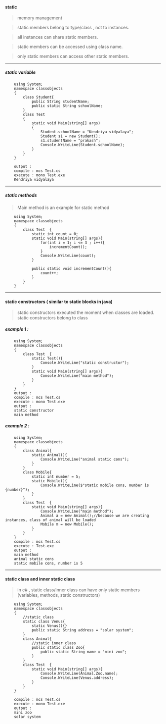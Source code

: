 #### static
> memory management

> static members belong to type/class , not to instances.

> all instances can share static members.

> static members can be accessed using class name.

> only static members can access other static members.

---

##### static variable  
        
        using System;  
        namespace classobjects  
        {       
            class Student{
                public String studentName;
                public static String schoolName;
            }                    
            class Test  
            {              
                static void Main(string[] args)  
                {                  
                    Student.schoolName = "Kendriya vidyalaya";
                    Student s1 = new Student();
                    s1.studentName = "prakash";
                    Console.WriteLine(Student.schoolName);     
                }              
            }  
        }
        
        output : 
        compile : mcs Test.cs
        execute : mono Test.exe
        Kendriya vidyalaya

---

##### static methods        
> Main method is an example for static method


        using System;  
        namespace classobjects  
        {                               
            class Test  {
                static int count = 0;              
                static void Main(string[] args){                                  
                    for(int i = 1; i <= 3 ; i++){
                        incrementCount();
                    }
                    Console.WriteLine(count);                                
                }     

                public static void incrementCount(){
                    count++;
                }
            }  
        }  
        
        
---

#### static constructors ( similar to static blocks in java)
> static constructors executed the moment when classes are loaded. 
> static constructors belong to class

##### example 1 :
        using System;  
        namespace classobjects  
        {                               
            class Test  {
                static Test(){
                    Console.WriteLine("static constructor");
                }            
                static void Main(string[] args){                                  
                    Console.WriteLine("main method");
                }     
            }  
        }
        output : 
        compile : mcs Test.cs
        execute : mono Test.exe
        output : 
        static constructor
        main method

##### example 2 :
        using System;  
        namespace classobjects  
        { 
            class Animal{
                static Animal(){
                    Console.WriteLine("animal static cons");
                }
            }   
            class Mobile{
                static int number = 5;
                static Mobile(){
                    Console.WriteLine($"static mobile cons, number is {number}");
                }
            }                           
            class Test  {                        
                static void Main(string[] args){                                                  
                    Console.WriteLine("main method");
                    Animal a = new Animal();//because we are creating instances, class of animal will be loaded
                    Mobile m = new Mobile();
                }     
            }  
        }  
        compile : mcs Test.cs
        execute : Test.exe        
        output : 
        main method
        animal static cons
        static mobile cons, number is 5
        
---

#### static class and inner static class
>  in c# , static class/inner class can have only static members (variables, methods, static constructors)

        using System;  
        namespace classobjects  
        { 
            //static class
            static class Venus{
                static Venus(){}
                public static String address = "solar system";
            }
            class Animal{
                //static inner class
                public static class Zoo{
                    public static String name = "mini zoo";
                } 
            }             
            class Test  {                                    
                static void Main(string[] args){                                                                  
                    Console.WriteLine(Animal.Zoo.name);       
                    Console.WriteLine(Venus.address);      
                }     
            }  
        }  
        
        compile : mcs Test.cs
        execute : mono Test.exe
        output : 
        mini zoo
        solar system
        

